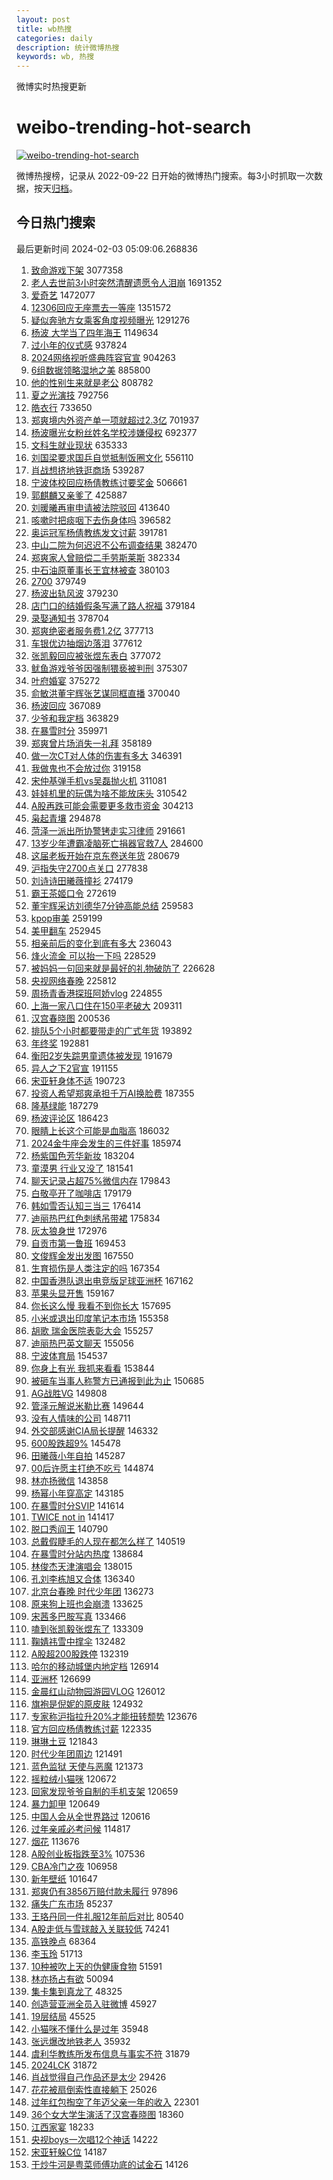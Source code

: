 ```yaml
---
layout: post
title: wb热搜
categories: daily
description: 统计微博热搜
keywords: wb, 热搜
---
```


微博实时热搜更新

# weibo-trending-hot-search

[![weibo-trending-hot-search](https://github.com/ameizi/weibo-trending-hot-search/actions/workflows/ci.yml/badge.svg)](https://github.com/ameizi/weibo-trending-hot-search/actions/workflows/ci.yml)

微博热搜榜，记录从 2022-09-22 日开始的微博热门搜索。每3小时抓取一次数据，按天[归档](./archives)。

## 今日热门搜索

<!-- BEGIN --> 
最后更新时间 2024-02-03 05:09:06.268836 
1. [致命游戏下架](https://s.weibo.com/weibo?q=%23%E8%87%B4%E5%91%BD%E6%B8%B8%E6%88%8F%E4%B8%8B%E6%9E%B6%23&t=31&band_rank=1&Refer=top) 3077358
1. [老人去世前3小时突然清醒遗愿令人泪崩](https://s.weibo.com/weibo?q=%23%E8%80%81%E4%BA%BA%E5%8E%BB%E4%B8%96%E5%89%8D3%E5%B0%8F%E6%97%B6%E7%AA%81%E7%84%B6%E6%B8%85%E9%86%92%E9%81%97%E6%84%BF%E4%BB%A4%E4%BA%BA%E6%B3%AA%E5%B4%A9%23&t=31&band_rank=2&Refer=top) 1691352
1. [爱奇艺](https://s.weibo.com/weibo?q=%E7%88%B1%E5%A5%87%E8%89%BA&t=31&band_rank=1&Refer=top) 1472077
1. [12306回应无座票去一等座](https://s.weibo.com/weibo?q=%2312306%E5%9B%9E%E5%BA%94%E6%97%A0%E5%BA%A7%E7%A5%A8%E5%8E%BB%E4%B8%80%E7%AD%89%E5%BA%A7%23&t=31&band_rank=2&Refer=top) 1351572
1. [疑似奔驰方女乘客角度视频曝光](https://s.weibo.com/weibo?q=%23%E7%96%91%E4%BC%BC%E5%A5%94%E9%A9%B0%E6%96%B9%E5%A5%B3%E4%B9%98%E5%AE%A2%E8%A7%92%E5%BA%A6%E8%A7%86%E9%A2%91%E6%9B%9D%E5%85%89%23&t=31&band_rank=1&Refer=top) 1291276
1. [杨波 大学当了四年海王](https://s.weibo.com/weibo?q=%E6%9D%A8%E6%B3%A2%20%E5%A4%A7%E5%AD%A6%E5%BD%93%E4%BA%86%E5%9B%9B%E5%B9%B4%E6%B5%B7%E7%8E%8B&t=31&band_rank=2&Refer=top) 1149634
1. [过小年的仪式感](https://s.weibo.com/weibo?q=%23%E8%BF%87%E5%B0%8F%E5%B9%B4%E7%9A%84%E4%BB%AA%E5%BC%8F%E6%84%9F%23&t=31&band_rank=3&Refer=top) 937824
1. [2024网络视听盛典阵容官宣](https://s.weibo.com/weibo?q=%232024%E7%BD%91%E7%BB%9C%E8%A7%86%E5%90%AC%E7%9B%9B%E5%85%B8%E9%98%B5%E5%AE%B9%E5%AE%98%E5%AE%A3%23&t=31&band_rank=3&Refer=top) 904263
1. [6组数据领略湿地之美](https://s.weibo.com/weibo?q=%236%E7%BB%84%E6%95%B0%E6%8D%AE%E9%A2%86%E7%95%A5%E6%B9%BF%E5%9C%B0%E4%B9%8B%E7%BE%8E%23&t=31&band_rank=3&Refer=top) 885800
1. [他的性别生来就是老公](https://s.weibo.com/weibo?q=%E4%BB%96%E7%9A%84%E6%80%A7%E5%88%AB%E7%94%9F%E6%9D%A5%E5%B0%B1%E6%98%AF%E8%80%81%E5%85%AC&t=31&band_rank=4&Refer=top) 808782
1. [夏之光演技](https://s.weibo.com/weibo?q=%E5%A4%8F%E4%B9%8B%E5%85%89%E6%BC%94%E6%8A%80&t=31&band_rank=5&Refer=top) 792756
1. [皓衣行](https://s.weibo.com/weibo?q=%E7%9A%93%E8%A1%A3%E8%A1%8C&t=31&band_rank=6&Refer=top) 733650
1. [郑爽境内外资产单一项就超过2.3亿](https://s.weibo.com/weibo?q=%23%E9%83%91%E7%88%BD%E5%A2%83%E5%86%85%E5%A4%96%E8%B5%84%E4%BA%A7%E5%8D%95%E4%B8%80%E9%A1%B9%E5%B0%B1%E8%B6%85%E8%BF%872.3%E4%BA%BF%23&t=31&band_rank=4&Refer=top) 701937
1. [杨波曝光女粉丝姓名学校涉嫌侵权](https://s.weibo.com/weibo?q=%23%E6%9D%A8%E6%B3%A2%E6%9B%9D%E5%85%89%E5%A5%B3%E7%B2%89%E4%B8%9D%E5%A7%93%E5%90%8D%E5%AD%A6%E6%A0%A1%E6%B6%89%E5%AB%8C%E4%BE%B5%E6%9D%83%23&t=31&band_rank=7&Refer=top) 692377
1. [文科生就业现状](https://s.weibo.com/weibo?q=%E6%96%87%E7%A7%91%E7%94%9F%E5%B0%B1%E4%B8%9A%E7%8E%B0%E7%8A%B6&t=31&band_rank=4&Refer=top) 635333
1. [刘国梁要求国乒自觉抵制饭圈文化](https://s.weibo.com/weibo?q=%23%E5%88%98%E5%9B%BD%E6%A2%81%E8%A6%81%E6%B1%82%E5%9B%BD%E4%B9%92%E8%87%AA%E8%A7%89%E6%8A%B5%E5%88%B6%E9%A5%AD%E5%9C%88%E6%96%87%E5%8C%96%23&t=31&band_rank=5&Refer=top) 556110
1. [肖战想挤地铁逛商场](https://s.weibo.com/weibo?q=%23%E8%82%96%E6%88%98%E6%83%B3%E6%8C%A4%E5%9C%B0%E9%93%81%E9%80%9B%E5%95%86%E5%9C%BA%23&t=31&band_rank=5&Refer=top) 539287
1. [宁波体校回应杨倩教练讨要奖金](https://s.weibo.com/weibo?q=%23%E5%AE%81%E6%B3%A2%E4%BD%93%E6%A0%A1%E5%9B%9E%E5%BA%94%E6%9D%A8%E5%80%A9%E6%95%99%E7%BB%83%E8%AE%A8%E8%A6%81%E5%A5%96%E9%87%91%23&t=31&band_rank=8&Refer=top) 506661
1. [郭麒麟又亲爹了](https://s.weibo.com/weibo?q=%E9%83%AD%E9%BA%92%E9%BA%9F%E5%8F%88%E4%BA%B2%E7%88%B9%E4%BA%86&t=31&band_rank=7&Refer=top) 425887
1. [刘暖曦再审申请被法院驳回](https://s.weibo.com/weibo?q=%23%E5%88%98%E6%9A%96%E6%9B%A6%E5%86%8D%E5%AE%A1%E7%94%B3%E8%AF%B7%E8%A2%AB%E6%B3%95%E9%99%A2%E9%A9%B3%E5%9B%9E%23&t=31&band_rank=9&Refer=top) 413640
1. [咳嗽时把痰咽下去伤身体吗](https://s.weibo.com/weibo?q=%E5%92%B3%E5%97%BD%E6%97%B6%E6%8A%8A%E7%97%B0%E5%92%BD%E4%B8%8B%E5%8E%BB%E4%BC%A4%E8%BA%AB%E4%BD%93%E5%90%97&t=31&band_rank=6&Refer=top) 396582
1. [奥运冠军杨倩教练发文讨薪](https://s.weibo.com/weibo?q=%23%E5%A5%A5%E8%BF%90%E5%86%A0%E5%86%9B%E6%9D%A8%E5%80%A9%E6%95%99%E7%BB%83%E5%8F%91%E6%96%87%E8%AE%A8%E8%96%AA%23&t=31&band_rank=7&Refer=top) 391781
1. [中山二院为何迟迟不公布调查结果](https://s.weibo.com/weibo?q=%23%E4%B8%AD%E5%B1%B1%E4%BA%8C%E9%99%A2%E4%B8%BA%E4%BD%95%E8%BF%9F%E8%BF%9F%E4%B8%8D%E5%85%AC%E5%B8%83%E8%B0%83%E6%9F%A5%E7%BB%93%E6%9E%9C%23&t=31&band_rank=8&Refer=top) 382470
1. [郑爽家人曾赔偿二手劳斯莱斯](https://s.weibo.com/weibo?q=%23%E9%83%91%E7%88%BD%E5%AE%B6%E4%BA%BA%E6%9B%BE%E8%B5%94%E5%81%BF%E4%BA%8C%E6%89%8B%E5%8A%B3%E6%96%AF%E8%8E%B1%E6%96%AF%23&t=31&band_rank=9&Refer=top) 382334
1. [中石油原董事长王宜林被查](https://s.weibo.com/weibo?q=%23%E4%B8%AD%E7%9F%B3%E6%B2%B9%E5%8E%9F%E8%91%A3%E4%BA%8B%E9%95%BF%E7%8E%8B%E5%AE%9C%E6%9E%97%E8%A2%AB%E6%9F%A5%23&t=31&band_rank=10&Refer=top) 380103
1. [2700](https://s.weibo.com/weibo?q=2700&t=31&band_rank=11&Refer=top) 379749
1. [杨波出轨风波](https://s.weibo.com/weibo?q=%E6%9D%A8%E6%B3%A2%E5%87%BA%E8%BD%A8%E9%A3%8E%E6%B3%A2&t=31&band_rank=12&Refer=top) 379230
1. [店门口的结婚假条写满了路人祝福](https://s.weibo.com/weibo?q=%23%E5%BA%97%E9%97%A8%E5%8F%A3%E7%9A%84%E7%BB%93%E5%A9%9A%E5%81%87%E6%9D%A1%E5%86%99%E6%BB%A1%E4%BA%86%E8%B7%AF%E4%BA%BA%E7%A5%9D%E7%A6%8F%23&t=31&band_rank=10&Refer=top) 379184
1. [录娶通知书](https://s.weibo.com/weibo?q=%E5%BD%95%E5%A8%B6%E9%80%9A%E7%9F%A5%E4%B9%A6&t=31&band_rank=13&Refer=top) 378704
1. [郑爽绝密者服务费1.2亿](https://s.weibo.com/weibo?q=%23%E9%83%91%E7%88%BD%E7%BB%9D%E5%AF%86%E8%80%85%E6%9C%8D%E5%8A%A1%E8%B4%B91.2%E4%BA%BF%23&t=31&band_rank=14&Refer=top) 377713
1. [车银优边抽烟边落泪](https://s.weibo.com/weibo?q=%E8%BD%A6%E9%93%B6%E4%BC%98%E8%BE%B9%E6%8A%BD%E7%83%9F%E8%BE%B9%E8%90%BD%E6%B3%AA&t=31&band_rank=15&Refer=top) 377612
1. [张凯毅回应被张煜东表白](https://s.weibo.com/weibo?q=%E5%BC%A0%E5%87%AF%E6%AF%85%E5%9B%9E%E5%BA%94%E8%A2%AB%E5%BC%A0%E7%85%9C%E4%B8%9C%E8%A1%A8%E7%99%BD&t=31&band_rank=16&Refer=top) 377072
1. [鱿鱼游戏爷爷因强制猥亵被判刑](https://s.weibo.com/weibo?q=%23%E9%B1%BF%E9%B1%BC%E6%B8%B8%E6%88%8F%E7%88%B7%E7%88%B7%E5%9B%A0%E5%BC%BA%E5%88%B6%E7%8C%A5%E4%BA%B5%E8%A2%AB%E5%88%A4%E5%88%91%23&t=31&band_rank=12&Refer=top) 375307
1. [叶府婚宴](https://s.weibo.com/weibo?q=%E5%8F%B6%E5%BA%9C%E5%A9%9A%E5%AE%B4&t=31&band_rank=11&Refer=top) 375272
1. [俞敏洪董宇辉张艺谋同框直播](https://s.weibo.com/weibo?q=%23%E4%BF%9E%E6%95%8F%E6%B4%AA%E8%91%A3%E5%AE%87%E8%BE%89%E5%BC%A0%E8%89%BA%E8%B0%8B%E5%90%8C%E6%A1%86%E7%9B%B4%E6%92%AD%23&t=31&band_rank=13&Refer=top) 370040
1. [杨波回应](https://s.weibo.com/weibo?q=%23%E6%9D%A8%E6%B3%A2%E5%9B%9E%E5%BA%94%23&t=31&band_rank=17&Refer=top) 367089
1. [少爷和我定档](https://s.weibo.com/weibo?q=%23%E5%B0%91%E7%88%B7%E5%92%8C%E6%88%91%E5%AE%9A%E6%A1%A3%23&t=31&band_rank=18&Refer=top) 363829
1. [在暴雪时分](https://s.weibo.com/weibo?q=%E5%9C%A8%E6%9A%B4%E9%9B%AA%E6%97%B6%E5%88%86&t=31&band_rank=15&Refer=top) 359971
1. [郑爽曾片场消失一礼拜](https://s.weibo.com/weibo?q=%23%E9%83%91%E7%88%BD%E6%9B%BE%E7%89%87%E5%9C%BA%E6%B6%88%E5%A4%B1%E4%B8%80%E7%A4%BC%E6%8B%9C%23&t=31&band_rank=19&Refer=top) 358189
1. [做一次CT对人体的伤害有多大](https://s.weibo.com/weibo?q=%23%E5%81%9A%E4%B8%80%E6%AC%A1CT%E5%AF%B9%E4%BA%BA%E4%BD%93%E7%9A%84%E4%BC%A4%E5%AE%B3%E6%9C%89%E5%A4%9A%E5%A4%A7%23&t=31&band_rank=20&Refer=top) 346391
1. [我做鬼也不会放过你](https://s.weibo.com/weibo?q=%E6%88%91%E5%81%9A%E9%AC%BC%E4%B9%9F%E4%B8%8D%E4%BC%9A%E6%94%BE%E8%BF%87%E4%BD%A0&t=31&band_rank=21&Refer=top) 319158
1. [宋仲基弹手机vs吴磊抛火机](https://s.weibo.com/weibo?q=%23%E5%AE%8B%E4%BB%B2%E5%9F%BA%E5%BC%B9%E6%89%8B%E6%9C%BAvs%E5%90%B4%E7%A3%8A%E6%8A%9B%E7%81%AB%E6%9C%BA%23&t=31&band_rank=17&Refer=top) 311081
1. [娃娃机里的玩偶为啥不能放床头](https://s.weibo.com/weibo?q=%23%E5%A8%83%E5%A8%83%E6%9C%BA%E9%87%8C%E7%9A%84%E7%8E%A9%E5%81%B6%E4%B8%BA%E5%95%A5%E4%B8%8D%E8%83%BD%E6%94%BE%E5%BA%8A%E5%A4%B4%23&t=31&band_rank=26&Refer=top) 310542
1. [A股再跌可能会需要更多救市资金](https://s.weibo.com/weibo?q=%23A%E8%82%A1%E5%86%8D%E8%B7%8C%E5%8F%AF%E8%83%BD%E4%BC%9A%E9%9C%80%E8%A6%81%E6%9B%B4%E5%A4%9A%E6%95%91%E5%B8%82%E8%B5%84%E9%87%91%23&t=31&band_rank=9&Refer=top) 304213
1. [枭起青壤](https://s.weibo.com/weibo?q=%E6%9E%AD%E8%B5%B7%E9%9D%92%E5%A3%A4&t=31&band_rank=18&Refer=top) 294878
1. [菏泽一派出所协警铐走实习律师](https://s.weibo.com/weibo?q=%23%E8%8F%8F%E6%B3%BD%E4%B8%80%E6%B4%BE%E5%87%BA%E6%89%80%E5%8D%8F%E8%AD%A6%E9%93%90%E8%B5%B0%E5%AE%9E%E4%B9%A0%E5%BE%8B%E5%B8%88%23&t=31&band_rank=10&Refer=top) 291661
1. [13岁少年遭霸凌脑死亡捐器官救7人](https://s.weibo.com/weibo?q=%2313%E5%B2%81%E5%B0%91%E5%B9%B4%E9%81%AD%E9%9C%B8%E5%87%8C%E8%84%91%E6%AD%BB%E4%BA%A1%E6%8D%90%E5%99%A8%E5%AE%98%E6%95%917%E4%BA%BA%23&t=31&band_rank=13&Refer=top) 284600
1. [这届老板开始在京东卷送年货](https://s.weibo.com/weibo?q=%23%E8%BF%99%E5%B1%8A%E8%80%81%E6%9D%BF%E5%BC%80%E5%A7%8B%E5%9C%A8%E4%BA%AC%E4%B8%9C%E5%8D%B7%E9%80%81%E5%B9%B4%E8%B4%A7%23&t=31&band_rank=15&Refer=top) 280679
1. [沪指失守2700点关口](https://s.weibo.com/weibo?q=%23%E6%B2%AA%E6%8C%87%E5%A4%B1%E5%AE%882700%E7%82%B9%E5%85%B3%E5%8F%A3%23&t=31&band_rank=22&Refer=top) 277838
1. [刘诗诗田曦薇撞衫](https://s.weibo.com/weibo?q=%23%E5%88%98%E8%AF%97%E8%AF%97%E7%94%B0%E6%9B%A6%E8%96%87%E6%92%9E%E8%A1%AB%23&t=31&band_rank=18&Refer=top) 274179
1. [霸王茶姬口令](https://s.weibo.com/weibo?q=%E9%9C%B8%E7%8E%8B%E8%8C%B6%E5%A7%AC%E5%8F%A3%E4%BB%A4&t=31&band_rank=19&Refer=top) 272619
1. [董宇辉采访刘德华7分钟高能总结](https://s.weibo.com/weibo?q=%E8%91%A3%E5%AE%87%E8%BE%89%E9%87%87%E8%AE%BF%E5%88%98%E5%BE%B7%E5%8D%8E7%E5%88%86%E9%92%9F%E9%AB%98%E8%83%BD%E6%80%BB%E7%BB%93&t=31&band_rank=19&Refer=top) 259583
1. [kpop审美](https://s.weibo.com/weibo?q=kpop%E5%AE%A1%E7%BE%8E&t=31&band_rank=2&Refer=top) 259199
1. [美甲翻车](https://s.weibo.com/weibo?q=%E7%BE%8E%E7%94%B2%E7%BF%BB%E8%BD%A6&t=31&band_rank=24&Refer=top) 252945
1. [相亲前后的变化到底有多大](https://s.weibo.com/weibo?q=%23%E7%9B%B8%E4%BA%B2%E5%89%8D%E5%90%8E%E7%9A%84%E5%8F%98%E5%8C%96%E5%88%B0%E5%BA%95%E6%9C%89%E5%A4%9A%E5%A4%A7%23&t=31&band_rank=24&Refer=top) 236043
1. [烽火流金 可以抬一下吗](https://s.weibo.com/weibo?q=%E7%83%BD%E7%81%AB%E6%B5%81%E9%87%91%20%E5%8F%AF%E4%BB%A5%E6%8A%AC%E4%B8%80%E4%B8%8B%E5%90%97&t=31&band_rank=21&Refer=top) 228529
1. [被妈妈一句回来就是最好的礼物破防了](https://s.weibo.com/weibo?q=%23%E8%A2%AB%E5%A6%88%E5%A6%88%E4%B8%80%E5%8F%A5%E5%9B%9E%E6%9D%A5%E5%B0%B1%E6%98%AF%E6%9C%80%E5%A5%BD%E7%9A%84%E7%A4%BC%E7%89%A9%E7%A0%B4%E9%98%B2%E4%BA%86%23&t=31&band_rank=22&Refer=top) 226628
1. [央视网络春晚](https://s.weibo.com/weibo?q=%E5%A4%AE%E8%A7%86%E7%BD%91%E7%BB%9C%E6%98%A5%E6%99%9A&t=31&band_rank=23&Refer=top) 225812
1. [周扬青香港探班阿娇vlog](https://s.weibo.com/weibo?q=%E5%91%A8%E6%89%AC%E9%9D%92%E9%A6%99%E6%B8%AF%E6%8E%A2%E7%8F%AD%E9%98%BF%E5%A8%87vlog&t=31&band_rank=25&Refer=top) 224855
1. [上海一家八口住在150平老破大](https://s.weibo.com/weibo?q=%23%E4%B8%8A%E6%B5%B7%E4%B8%80%E5%AE%B6%E5%85%AB%E5%8F%A3%E4%BD%8F%E5%9C%A8150%E5%B9%B3%E8%80%81%E7%A0%B4%E5%A4%A7%23&t=31&band_rank=23&Refer=top) 209311
1. [汉宫春晓图](https://s.weibo.com/weibo?q=%E6%B1%89%E5%AE%AB%E6%98%A5%E6%99%93%E5%9B%BE&t=31&band_rank=27&Refer=top) 200536
1. [排队5个小时都要带走的广式年货](https://s.weibo.com/weibo?q=%23%E6%8E%92%E9%98%9F5%E4%B8%AA%E5%B0%8F%E6%97%B6%E9%83%BD%E8%A6%81%E5%B8%A6%E8%B5%B0%E7%9A%84%E5%B9%BF%E5%BC%8F%E5%B9%B4%E8%B4%A7%23&t=31&band_rank=25&Refer=top) 193892
1. [年终奖](https://s.weibo.com/weibo?q=%E5%B9%B4%E7%BB%88%E5%A5%96&t=31&band_rank=24&Refer=top) 192881
1. [衡阳2岁失踪男童遗体被发现](https://s.weibo.com/weibo?q=%23%E8%A1%A1%E9%98%B32%E5%B2%81%E5%A4%B1%E8%B8%AA%E7%94%B7%E7%AB%A5%E9%81%97%E4%BD%93%E8%A2%AB%E5%8F%91%E7%8E%B0%23&t=31&band_rank=25&Refer=top) 191679
1. [异人之下2官宣](https://s.weibo.com/weibo?q=%23%E5%BC%82%E4%BA%BA%E4%B9%8B%E4%B8%8B2%E5%AE%98%E5%AE%A3%23&t=31&band_rank=26&Refer=top) 191155
1. [宋亚轩身体不适](https://s.weibo.com/weibo?q=%23%E5%AE%8B%E4%BA%9A%E8%BD%A9%E8%BA%AB%E4%BD%93%E4%B8%8D%E9%80%82%23&t=31&band_rank=36&Refer=top) 190723
1. [投资人希望郑爽承担千万AI换脸费](https://s.weibo.com/weibo?q=%23%E6%8A%95%E8%B5%84%E4%BA%BA%E5%B8%8C%E6%9C%9B%E9%83%91%E7%88%BD%E6%89%BF%E6%8B%85%E5%8D%83%E4%B8%87AI%E6%8D%A2%E8%84%B8%E8%B4%B9%23&t=31&band_rank=26&Refer=top) 187355
1. [隆基绿能](https://s.weibo.com/weibo?q=%E9%9A%86%E5%9F%BA%E7%BB%BF%E8%83%BD&t=31&band_rank=29&Refer=top) 187279
1. [杨波评论区](https://s.weibo.com/weibo?q=%23%E6%9D%A8%E6%B3%A2%E8%AF%84%E8%AE%BA%E5%8C%BA%23&t=31&band_rank=27&Refer=top) 186423
1. [眼睛上长这个可能是血脂高](https://s.weibo.com/weibo?q=%23%E7%9C%BC%E7%9D%9B%E4%B8%8A%E9%95%BF%E8%BF%99%E4%B8%AA%E5%8F%AF%E8%83%BD%E6%98%AF%E8%A1%80%E8%84%82%E9%AB%98%23&t=31&band_rank=31&Refer=top) 186032
1. [2024金牛座会发生的三件好事](https://s.weibo.com/weibo?q=2024%E9%87%91%E7%89%9B%E5%BA%A7%E4%BC%9A%E5%8F%91%E7%94%9F%E7%9A%84%E4%B8%89%E4%BB%B6%E5%A5%BD%E4%BA%8B&t=31&band_rank=32&Refer=top) 185974
1. [杨紫国色芳华新妆](https://s.weibo.com/weibo?q=%23%E6%9D%A8%E7%B4%AB%E5%9B%BD%E8%89%B2%E8%8A%B3%E5%8D%8E%E6%96%B0%E5%A6%86%23&t=31&band_rank=28&Refer=top) 183204
1. [童漠男 行业又没了](https://s.weibo.com/weibo?q=%E7%AB%A5%E6%BC%A0%E7%94%B7%20%E8%A1%8C%E4%B8%9A%E5%8F%88%E6%B2%A1%E4%BA%86&t=31&band_rank=29&Refer=top) 181541
1. [聊天记录占超75%微信内存](https://s.weibo.com/weibo?q=%23%E8%81%8A%E5%A4%A9%E8%AE%B0%E5%BD%95%E5%8D%A0%E8%B6%8575%25%E5%BE%AE%E4%BF%A1%E5%86%85%E5%AD%98%23&t=31&band_rank=30&Refer=top) 179843
1. [白敬亭开了咖啡店](https://s.weibo.com/weibo?q=%23%E7%99%BD%E6%95%AC%E4%BA%AD%E5%BC%80%E4%BA%86%E5%92%96%E5%95%A1%E5%BA%97%23&t=31&band_rank=7&Refer=top) 179179
1. [韩如雪否认知三当三](https://s.weibo.com/weibo?q=%23%E9%9F%A9%E5%A6%82%E9%9B%AA%E5%90%A6%E8%AE%A4%E7%9F%A5%E4%B8%89%E5%BD%93%E4%B8%89%23&t=31&band_rank=31&Refer=top) 176414
1. [迪丽热巴红色刺绣吊带裙](https://s.weibo.com/weibo?q=%23%E8%BF%AA%E4%B8%BD%E7%83%AD%E5%B7%B4%E7%BA%A2%E8%89%B2%E5%88%BA%E7%BB%A3%E5%90%8A%E5%B8%A6%E8%A3%99%23&t=31&band_rank=32&Refer=top) 175834
1. [灰太狼身世](https://s.weibo.com/weibo?q=%E7%81%B0%E5%A4%AA%E7%8B%BC%E8%BA%AB%E4%B8%96&t=31&band_rank=33&Refer=top) 172976
1. [自贡市第一鲁班](https://s.weibo.com/weibo?q=%23%E8%87%AA%E8%B4%A1%E5%B8%82%E7%AC%AC%E4%B8%80%E9%B2%81%E7%8F%AD%23&t=31&band_rank=27&Refer=top) 169453
1. [文俊辉金发出发图](https://s.weibo.com/weibo?q=%23%E6%96%87%E4%BF%8A%E8%BE%89%E9%87%91%E5%8F%91%E5%87%BA%E5%8F%91%E5%9B%BE%23&t=31&band_rank=28&Refer=top) 167550
1. [生育损伤是人类注定的吗](https://s.weibo.com/weibo?q=%E7%94%9F%E8%82%B2%E6%8D%9F%E4%BC%A4%E6%98%AF%E4%BA%BA%E7%B1%BB%E6%B3%A8%E5%AE%9A%E7%9A%84%E5%90%97&t=31&band_rank=34&Refer=top) 167354
1. [中国香港队退出电竞版足球亚洲杯](https://s.weibo.com/weibo?q=%23%E4%B8%AD%E5%9B%BD%E9%A6%99%E6%B8%AF%E9%98%9F%E9%80%80%E5%87%BA%E7%94%B5%E7%AB%9E%E7%89%88%E8%B6%B3%E7%90%83%E4%BA%9A%E6%B4%B2%E6%9D%AF%23&t=31&band_rank=8&Refer=top) 167162
1. [苹果头显开售](https://s.weibo.com/weibo?q=%23%E8%8B%B9%E6%9E%9C%E5%A4%B4%E6%98%BE%E5%BC%80%E5%94%AE%23&t=31&band_rank=35&Refer=top) 159167
1. [你长这么慢 我看不到你长大](https://s.weibo.com/weibo?q=%E4%BD%A0%E9%95%BF%E8%BF%99%E4%B9%88%E6%85%A2%20%E6%88%91%E7%9C%8B%E4%B8%8D%E5%88%B0%E4%BD%A0%E9%95%BF%E5%A4%A7&t=31&band_rank=36&Refer=top) 157695
1. [小米或退出印度笔记本市场](https://s.weibo.com/weibo?q=%23%E5%B0%8F%E7%B1%B3%E6%88%96%E9%80%80%E5%87%BA%E5%8D%B0%E5%BA%A6%E7%AC%94%E8%AE%B0%E6%9C%AC%E5%B8%82%E5%9C%BA%23&t=31&band_rank=35&Refer=top) 155358
1. [胡歌 瑞金医院表彰大会](https://s.weibo.com/weibo?q=%E8%83%A1%E6%AD%8C%20%E7%91%9E%E9%87%91%E5%8C%BB%E9%99%A2%E8%A1%A8%E5%BD%B0%E5%A4%A7%E4%BC%9A&t=31&band_rank=36&Refer=top) 155257
1. [迪丽热巴英文聊天](https://s.weibo.com/weibo?q=%23%E8%BF%AA%E4%B8%BD%E7%83%AD%E5%B7%B4%E8%8B%B1%E6%96%87%E8%81%8A%E5%A4%A9%23&t=31&band_rank=37&Refer=top) 155056
1. [宁波体育局](https://s.weibo.com/weibo?q=%E5%AE%81%E6%B3%A2%E4%BD%93%E8%82%B2%E5%B1%80&t=31&band_rank=38&Refer=top) 154537
1. [你身上有光 我抓来看看](https://s.weibo.com/weibo?q=%E4%BD%A0%E8%BA%AB%E4%B8%8A%E6%9C%89%E5%85%89%20%E6%88%91%E6%8A%93%E6%9D%A5%E7%9C%8B%E7%9C%8B&t=31&band_rank=29&Refer=top) 153844
1. [被砸车当事人称警方已通报到此为止](https://s.weibo.com/weibo?q=%23%E8%A2%AB%E7%A0%B8%E8%BD%A6%E5%BD%93%E4%BA%8B%E4%BA%BA%E7%A7%B0%E8%AD%A6%E6%96%B9%E5%B7%B2%E9%80%9A%E6%8A%A5%E5%88%B0%E6%AD%A4%E4%B8%BA%E6%AD%A2%23&t=31&band_rank=40&Refer=top) 150685
1. [AG战胜VG](https://s.weibo.com/weibo?q=AG%E6%88%98%E8%83%9CVG&t=31&band_rank=38&Refer=top) 149808
1. [管泽元解说米勒比赛](https://s.weibo.com/weibo?q=%23%E7%AE%A1%E6%B3%BD%E5%85%83%E8%A7%A3%E8%AF%B4%E7%B1%B3%E5%8B%92%E6%AF%94%E8%B5%9B%23&t=31&band_rank=39&Refer=top) 149644
1. [没有人情味的公司](https://s.weibo.com/weibo?q=%E6%B2%A1%E6%9C%89%E4%BA%BA%E6%83%85%E5%91%B3%E7%9A%84%E5%85%AC%E5%8F%B8&t=31&band_rank=41&Refer=top) 148711
1. [外交部感谢CIA局长提醒](https://s.weibo.com/weibo?q=%23%E5%A4%96%E4%BA%A4%E9%83%A8%E6%84%9F%E8%B0%A2CIA%E5%B1%80%E9%95%BF%E6%8F%90%E9%86%92%23&t=31&band_rank=39&Refer=top) 146332
1. [600股跌超9%](https://s.weibo.com/weibo?q=%23600%E8%82%A1%E8%B7%8C%E8%B6%859%25%23&t=31&band_rank=40&Refer=top) 145478
1. [田曦薇小年自拍](https://s.weibo.com/weibo?q=%23%E7%94%B0%E6%9B%A6%E8%96%87%E5%B0%8F%E5%B9%B4%E8%87%AA%E6%8B%8D%23&t=31&band_rank=41&Refer=top) 145287
1. [00后许愿主打绝不吃亏](https://s.weibo.com/weibo?q=%2300%E5%90%8E%E8%AE%B8%E6%84%BF%E4%B8%BB%E6%89%93%E7%BB%9D%E4%B8%8D%E5%90%83%E4%BA%8F%23&t=31&band_rank=30&Refer=top) 144874
1. [林亦扬微信](https://s.weibo.com/weibo?q=%23%E6%9E%97%E4%BA%A6%E6%89%AC%E5%BE%AE%E4%BF%A1%23&t=31&band_rank=42&Refer=top) 143858
1. [杨幂小年穿高定](https://s.weibo.com/weibo?q=%23%E6%9D%A8%E5%B9%82%E5%B0%8F%E5%B9%B4%E7%A9%BF%E9%AB%98%E5%AE%9A%23&t=31&band_rank=43&Refer=top) 143185
1. [在暴雪时分SVIP](https://s.weibo.com/weibo?q=%23%E5%9C%A8%E6%9A%B4%E9%9B%AA%E6%97%B6%E5%88%86SVIP%23&t=31&band_rank=44&Refer=top) 141614
1. [TWICE not in](https://s.weibo.com/weibo?q=TWICE%20not%20in&t=31&band_rank=31&Refer=top) 141417
1. [脱口秀阎王](https://s.weibo.com/weibo?q=%E8%84%B1%E5%8F%A3%E7%A7%80%E9%98%8E%E7%8E%8B&t=31&band_rank=45&Refer=top) 140790
1. [总戴假睫毛的人现在都怎么样了](https://s.weibo.com/weibo?q=%23%E6%80%BB%E6%88%B4%E5%81%87%E7%9D%AB%E6%AF%9B%E7%9A%84%E4%BA%BA%E7%8E%B0%E5%9C%A8%E9%83%BD%E6%80%8E%E4%B9%88%E6%A0%B7%E4%BA%86%23&t=31&band_rank=46&Refer=top) 140519
1. [在暴雪时分站内热度](https://s.weibo.com/weibo?q=%E5%9C%A8%E6%9A%B4%E9%9B%AA%E6%97%B6%E5%88%86%E7%AB%99%E5%86%85%E7%83%AD%E5%BA%A6&t=31&band_rank=32&Refer=top) 138684
1. [林俊杰天津演唱会](https://s.weibo.com/weibo?q=%E6%9E%97%E4%BF%8A%E6%9D%B0%E5%A4%A9%E6%B4%A5%E6%BC%94%E5%94%B1%E4%BC%9A&t=31&band_rank=33&Refer=top) 138015
1. [孔刘李栋旭又合体](https://s.weibo.com/weibo?q=%23%E5%AD%94%E5%88%98%E6%9D%8E%E6%A0%8B%E6%97%AD%E5%8F%88%E5%90%88%E4%BD%93%23&t=31&band_rank=9&Refer=top) 136340
1. [北京台春晚 时代少年团](https://s.weibo.com/weibo?q=%E5%8C%97%E4%BA%AC%E5%8F%B0%E6%98%A5%E6%99%9A%20%E6%97%B6%E4%BB%A3%E5%B0%91%E5%B9%B4%E5%9B%A2&t=31&band_rank=42&Refer=top) 136273
1. [原来狗上班也会崩溃](https://s.weibo.com/weibo?q=%23%E5%8E%9F%E6%9D%A5%E7%8B%97%E4%B8%8A%E7%8F%AD%E4%B9%9F%E4%BC%9A%E5%B4%A9%E6%BA%83%23&t=31&band_rank=47&Refer=top) 133625
1. [宋茜多巴胺写真](https://s.weibo.com/weibo?q=%23%E5%AE%8B%E8%8C%9C%E5%A4%9A%E5%B7%B4%E8%83%BA%E5%86%99%E7%9C%9F%23&t=31&band_rank=44&Refer=top) 133466
1. [嗑到张凯毅张煜东了](https://s.weibo.com/weibo?q=%E5%97%91%E5%88%B0%E5%BC%A0%E5%87%AF%E6%AF%85%E5%BC%A0%E7%85%9C%E4%B8%9C%E4%BA%86&t=31&band_rank=45&Refer=top) 133309
1. [鞠婧祎雪中撑伞](https://s.weibo.com/weibo?q=%23%E9%9E%A0%E5%A9%A7%E7%A5%8E%E9%9B%AA%E4%B8%AD%E6%92%91%E4%BC%9E%23&t=31&band_rank=46&Refer=top) 132482
1. [A股超200股跌停](https://s.weibo.com/weibo?q=%23A%E8%82%A1%E8%B6%85200%E8%82%A1%E8%B7%8C%E5%81%9C%23&t=31&band_rank=48&Refer=top) 132319
1. [哈尔的移动城堡内地定档](https://s.weibo.com/weibo?q=%23%E5%93%88%E5%B0%94%E7%9A%84%E7%A7%BB%E5%8A%A8%E5%9F%8E%E5%A0%A1%E5%86%85%E5%9C%B0%E5%AE%9A%E6%A1%A3%23&t=31&band_rank=37&Refer=top) 126914
1. [亚洲杯](https://s.weibo.com/weibo?q=%E4%BA%9A%E6%B4%B2%E6%9D%AF&t=31&band_rank=10&Refer=top) 126699
1. [金晨红山动物园游园VLOG](https://s.weibo.com/weibo?q=%23%E9%87%91%E6%99%A8%E7%BA%A2%E5%B1%B1%E5%8A%A8%E7%89%A9%E5%9B%AD%E6%B8%B8%E5%9B%ADVLOG%23&t=31&band_rank=38&Refer=top) 126012
1. [旗袍是倪妮的原皮肤](https://s.weibo.com/weibo?q=%23%E6%97%97%E8%A2%8D%E6%98%AF%E5%80%AA%E5%A6%AE%E7%9A%84%E5%8E%9F%E7%9A%AE%E8%82%A4%23&t=31&band_rank=39&Refer=top) 124932
1. [专家称沪指拉升20%才能扭转颓势](https://s.weibo.com/weibo?q=%23%E4%B8%93%E5%AE%B6%E7%A7%B0%E6%B2%AA%E6%8C%87%E6%8B%89%E5%8D%8720%25%E6%89%8D%E8%83%BD%E6%89%AD%E8%BD%AC%E9%A2%93%E5%8A%BF%23&t=31&band_rank=41&Refer=top) 123676
1. [官方回应杨倩教练讨薪](https://s.weibo.com/weibo?q=%23%E5%AE%98%E6%96%B9%E5%9B%9E%E5%BA%94%E6%9D%A8%E5%80%A9%E6%95%99%E7%BB%83%E8%AE%A8%E8%96%AA%23&t=31&band_rank=44&Refer=top) 122335
1. [琳琳土豆](https://s.weibo.com/weibo?q=%E7%90%B3%E7%90%B3%E5%9C%9F%E8%B1%86&t=31&band_rank=13&Refer=top) 121843
1. [时代少年团周边](https://s.weibo.com/weibo?q=%E6%97%B6%E4%BB%A3%E5%B0%91%E5%B9%B4%E5%9B%A2%E5%91%A8%E8%BE%B9&t=31&band_rank=45&Refer=top) 121491
1. [蓝色监狱 天使与恶魔](https://s.weibo.com/weibo?q=%E8%93%9D%E8%89%B2%E7%9B%91%E7%8B%B1%20%E5%A4%A9%E4%BD%BF%E4%B8%8E%E6%81%B6%E9%AD%94&t=31&band_rank=46&Refer=top) 121373
1. [摇粒绒小猫咪](https://s.weibo.com/weibo?q=%E6%91%87%E7%B2%92%E7%BB%92%E5%B0%8F%E7%8C%AB%E5%92%AA&t=31&band_rank=47&Refer=top) 120672
1. [回家发现爷爷自制的手机支架](https://s.weibo.com/weibo?q=%23%E5%9B%9E%E5%AE%B6%E5%8F%91%E7%8E%B0%E7%88%B7%E7%88%B7%E8%87%AA%E5%88%B6%E7%9A%84%E6%89%8B%E6%9C%BA%E6%94%AF%E6%9E%B6%23&t=31&band_rank=48&Refer=top) 120659
1. [暴力卸甲](https://s.weibo.com/weibo?q=%E6%9A%B4%E5%8A%9B%E5%8D%B8%E7%94%B2&t=31&band_rank=49&Refer=top) 120649
1. [中国人会从全世界路过](https://s.weibo.com/weibo?q=%E4%B8%AD%E5%9B%BD%E4%BA%BA%E4%BC%9A%E4%BB%8E%E5%85%A8%E4%B8%96%E7%95%8C%E8%B7%AF%E8%BF%87&t=31&band_rank=50&Refer=top) 120616
1. [过年亲戚必考问候](https://s.weibo.com/weibo?q=%E8%BF%87%E5%B9%B4%E4%BA%B2%E6%88%9A%E5%BF%85%E8%80%83%E9%97%AE%E5%80%99&t=31&band_rank=47&Refer=top) 114817
1. [烟花](https://s.weibo.com/weibo?q=%E7%83%9F%E8%8A%B1&t=31&band_rank=49&Refer=top) 113676
1. [A股创业板指跌至3%](https://s.weibo.com/weibo?q=%23A%E8%82%A1%E5%88%9B%E4%B8%9A%E6%9D%BF%E6%8C%87%E8%B7%8C%E8%87%B33%25%23&t=31&band_rank=49&Refer=top) 107536
1. [CBA冷门之夜](https://s.weibo.com/weibo?q=%23CBA%E5%86%B7%E9%97%A8%E4%B9%8B%E5%A4%9C%23&t=31&band_rank=50&Refer=top) 106958
1. [新年壁纸](https://s.weibo.com/weibo?q=%E6%96%B0%E5%B9%B4%E5%A3%81%E7%BA%B8&t=31&band_rank=50&Refer=top) 101647
1. [郑爽仍有3856万赔付款未履行](https://s.weibo.com/weibo?q=%23%E9%83%91%E7%88%BD%E4%BB%8D%E6%9C%893856%E4%B8%87%E8%B5%94%E4%BB%98%E6%AC%BE%E6%9C%AA%E5%B1%A5%E8%A1%8C%23&t=31&band_rank=28&Refer=top) 97896
1. [痛失广东市场](https://s.weibo.com/weibo?q=%E7%97%9B%E5%A4%B1%E5%B9%BF%E4%B8%9C%E5%B8%82%E5%9C%BA&t=31&band_rank=2&Refer=top) 85237
1. [王珞丹同一件礼服12年前后对比](https://s.weibo.com/weibo?q=%23%E7%8E%8B%E7%8F%9E%E4%B8%B9%E5%90%8C%E4%B8%80%E4%BB%B6%E7%A4%BC%E6%9C%8D12%E5%B9%B4%E5%89%8D%E5%90%8E%E5%AF%B9%E6%AF%94%23&t=31&band_rank=16&Refer=top) 80540
1. [A股走低与雪球敲入关联较低](https://s.weibo.com/weibo?q=%23A%E8%82%A1%E8%B5%B0%E4%BD%8E%E4%B8%8E%E9%9B%AA%E7%90%83%E6%95%B2%E5%85%A5%E5%85%B3%E8%81%94%E8%BE%83%E4%BD%8E%23&t=31&band_rank=18&Refer=top) 74241
1. [高铁晚点](https://s.weibo.com/weibo?q=%E9%AB%98%E9%93%81%E6%99%9A%E7%82%B9&t=31&band_rank=5&Refer=top) 68364
1. [李玉玲](https://s.weibo.com/weibo?q=%E6%9D%8E%E7%8E%89%E7%8E%B2&t=31&band_rank=8&Refer=top) 51713
1. [10种被吹上天的伪健康食物](https://s.weibo.com/weibo?q=%2310%E7%A7%8D%E8%A2%AB%E5%90%B9%E4%B8%8A%E5%A4%A9%E7%9A%84%E4%BC%AA%E5%81%A5%E5%BA%B7%E9%A3%9F%E7%89%A9%23&t=31&band_rank=24&Refer=top) 51591
1. [林亦扬占有欲](https://s.weibo.com/weibo?q=%E6%9E%97%E4%BA%A6%E6%89%AC%E5%8D%A0%E6%9C%89%E6%AC%B2&t=31&band_rank=32&Refer=top) 50094
1. [集卡集到真龙了](https://s.weibo.com/weibo?q=%23%E9%9B%86%E5%8D%A1%E9%9B%86%E5%88%B0%E7%9C%9F%E9%BE%99%E4%BA%86%23&t=31&band_rank=34&Refer=top) 48325
1. [创造营亚洲全员入驻微博](https://s.weibo.com/weibo?q=%23%E5%88%9B%E9%80%A0%E8%90%A5%E4%BA%9A%E6%B4%B2%E5%85%A8%E5%91%98%E5%85%A5%E9%A9%BB%E5%BE%AE%E5%8D%9A%23&t=31&band_rank=36&Refer=top) 45927
1. [19层结局](https://s.weibo.com/weibo?q=19%E5%B1%82%E7%BB%93%E5%B1%80&t=31&band_rank=37&Refer=top) 45525
1. [小猫咪不懂什么是过年](https://s.weibo.com/weibo?q=%E5%B0%8F%E7%8C%AB%E5%92%AA%E4%B8%8D%E6%87%82%E4%BB%80%E4%B9%88%E6%98%AF%E8%BF%87%E5%B9%B4&t=31&band_rank=40&Refer=top) 35948
1. [张远爆改地铁老人](https://s.weibo.com/weibo?q=%23%E5%BC%A0%E8%BF%9C%E7%88%86%E6%94%B9%E5%9C%B0%E9%93%81%E8%80%81%E4%BA%BA%23&t=31&band_rank=41&Refer=top) 35932
1. [虞利华教练所发布信息与事实不符](https://s.weibo.com/weibo?q=%23%E8%99%9E%E5%88%A9%E5%8D%8E%E6%95%99%E7%BB%83%E6%89%80%E5%8F%91%E5%B8%83%E4%BF%A1%E6%81%AF%E4%B8%8E%E4%BA%8B%E5%AE%9E%E4%B8%8D%E7%AC%A6%23&t=31&band_rank=48&Refer=top) 31879
1. [2024LCK](https://s.weibo.com/weibo?q=%232024LCK%23&t=31&band_rank=50&Refer=top) 31872
1. [肖战觉得自己作品还是太少](https://s.weibo.com/weibo?q=%23%E8%82%96%E6%88%98%E8%A7%89%E5%BE%97%E8%87%AA%E5%B7%B1%E4%BD%9C%E5%93%81%E8%BF%98%E6%98%AF%E5%A4%AA%E5%B0%91%23&t=31&band_rank=17&Refer=top) 29426
1. [花花被扇倒索性直接躺下](https://s.weibo.com/weibo?q=%23%E8%8A%B1%E8%8A%B1%E8%A2%AB%E6%89%87%E5%80%92%E7%B4%A2%E6%80%A7%E7%9B%B4%E6%8E%A5%E8%BA%BA%E4%B8%8B%23&t=31&band_rank=22&Refer=top) 25026
1. [过年红包掏空了年迈父亲一年的收入](https://s.weibo.com/weibo?q=%23%E8%BF%87%E5%B9%B4%E7%BA%A2%E5%8C%85%E6%8E%8F%E7%A9%BA%E4%BA%86%E5%B9%B4%E8%BF%88%E7%88%B6%E4%BA%B2%E4%B8%80%E5%B9%B4%E7%9A%84%E6%94%B6%E5%85%A5%23&t=31&band_rank=26&Refer=top) 22301
1. [36个女大学生演活了汉宫春晓图](https://s.weibo.com/weibo?q=%2336%E4%B8%AA%E5%A5%B3%E5%A4%A7%E5%AD%A6%E7%94%9F%E6%BC%94%E6%B4%BB%E4%BA%86%E6%B1%89%E5%AE%AB%E6%98%A5%E6%99%93%E5%9B%BE%23&t=31&band_rank=30&Refer=top) 18360
1. [江西家宴](https://s.weibo.com/weibo?q=%23%E6%B1%9F%E8%A5%BF%E5%AE%B6%E5%AE%B4%23&t=31&band_rank=31&Refer=top) 18233
1. [央视boys一次唱12个神话](https://s.weibo.com/weibo?q=%23%E5%A4%AE%E8%A7%86boys%E4%B8%80%E6%AC%A1%E5%94%B112%E4%B8%AA%E7%A5%9E%E8%AF%9D%23&t=31&band_rank=43&Refer=top) 14222
1. [宋亚轩躲C位](https://s.weibo.com/weibo?q=%E5%AE%8B%E4%BA%9A%E8%BD%A9%E8%BA%B2C%E4%BD%8D&t=31&band_rank=46&Refer=top) 14187
1. [干炒牛河是粤菜师傅功底的试金石](https://s.weibo.com/weibo?q=%23%E5%B9%B2%E7%82%92%E7%89%9B%E6%B2%B3%E6%98%AF%E7%B2%A4%E8%8F%9C%E5%B8%88%E5%82%85%E5%8A%9F%E5%BA%95%E7%9A%84%E8%AF%95%E9%87%91%E7%9F%B3%23&t=31&band_rank=50&Refer=top) 14126
<!-- END -->
